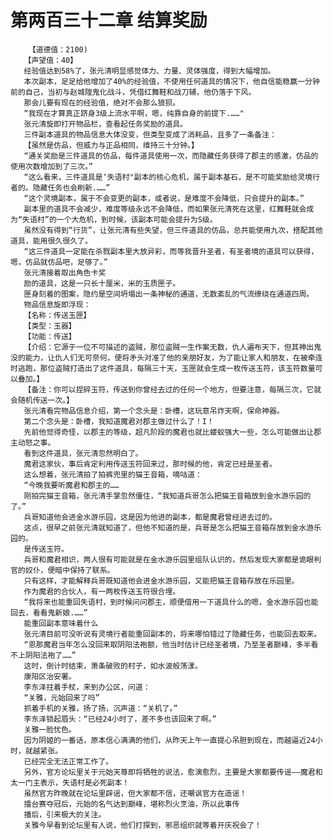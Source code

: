 # 第两百三十二章 结算奖励
        【道德值：2100)
       【声望值：40】
       经验值达到58%了，张元清明显感觉体力、力量、灵体强度，得到大幅增加。
       本次副本，足足给他增加了40%的经验值，不使用任何道具的情况下，他自信能稳赢一分钟前的自己，当初与赵城隍鬼化战斗，凭借红舞鞋和战刀辅，他仍落于下风。
       那会儿要有现在的经验值，绝对不会那么狼狈。
       “我现在才算真正跻身3级上流水平啊，嗯，纯靠自身的前提下.……"
       张元清旋即打开物品栏，查看起任务奖励的道具。
       三件副本道具的物品信息大体没变，但类型变成了消耗品，且多了一条备注：
       【虽然是仿品，但威力与正品相同，维持三十分钟。】
       “通关奖励是三件道具的仿品，每件道具使用一次，而隐藏任务获得了郡主的感激，仿品的使用次数增加到了三次。”
       “这么看来，三件道具是‘失语村"副本的核心危机，属于副本基石，是不可能奖励给灵境行者的。隐藏任务也会刷新.……”
       “这个灵境副本，属于不会变更的副本，或者说，是难度不会降低，只会提升的副本。”
       副本里的道具不会减少，难度等级永远不会降低，而如果张元清死在这里，红舞鞋就会成为“失语村”的一个大危机，到时候，该副本可能会提升为S级。
       虽然没有得到“行货”，让张元清有些失望，但三件道具的仿品，总共能使用九次，搭配其他道具，能用很久很久了。
       “这三件道具一定能在杀戮副本里大放异彩，而等我晋升圣者，有圣者境的道具可以获得，嗯，仿品就仿品吧，足够了。”
       张元清接着取出角色卡奖
       励的道具，这是一只长十厘米，米的玉质匣子。
       匣身刻着的图案，隐约是空间坍塌出一条神秘的通道，无数紊乱的气流缭绕在通道四周。
       物品信息旋即浮现：
       【名称：传送玉匣】
       【类型：玉器】
       【功能：传送】
       【介绍：它源于一位不可描述的盗贼，那位盗贼一生作案无数，仇人遍布天下，但其神出鬼没的能力，让仇人们无可奈何，便将矛头对准了他的亲朋好友，为了能让家人和朋友，在被牵连时逃跑，那位盗贼打造出了这件道具，每隔三十天，玉匣就会生成一枚传送玉符，该玉符数量可以叠加。】
       【备注：你可以捏碎玉符，传送到你曾经去过的任何一个地方，但要注意，每隔三次，它就会随机传送一次。】
       张元清看完物品信息介绍，第一个念头是：卧槽，这玩意吊炸天啊，保命神器。
       第二个念头是：卧槽，我知道魔君对郡主做过什么了！I！
       先前他觉得奇怪，以郡主的等级，超凡阶段的魔君也就比蝼蚁强大一些，怎么可能做出让郡主动怒之事。
       看到这件道具，张元清忽然明白了。
       魔君这家伙，事后肯定利用传送玉符回来过，那时候的他，肯定已经是圣者。
       这么想着，张元清拍了拍裤兜里的猫王音箱，嘀咕道：
       “今晚我要听魔君和郡主的……
       刚拍完猫王音箱，张元清手掌忽然僵住，“我知道兵哥怎么把猫王音箱放到金水游乐园的了。”
       兵哥知道他会进金水游乐园，这是因为他进的副本，都是魔君曾经进去过的。
       这点，很早之前张元清就知道了，但他不知道的是，兵哥是怎么把猫王音箱存放到金水游乐园的。
       是传送玉符。
       兵哥和魔君相识，两人很有可能就是在金水游乐园里组队认识的，然后发现大家都是诡眼判官的奴仆，便暗中保持了联系。
       只有这样，才能解释兵哥既知道他会进金水游乐园，又能把猫王音箱存放在乐园里。
       作为魔君的合伙人，有一两枚传送玉符很合埋。
       “我将来也能重回失语村，到时候问问郡主，顺便借用一下道具什么的嗯，金水游乐园也能回去，看看鬼新娘.……”
       能重回副本意味着什么
       张元清目前可没听说有灵境行者能重回副本的，将来哪怕错过了隐藏任务，也能回去取来。
       “恩那魔君当年怎么没回来取阴阳法袍额，他当时估计已经圣者境，乃至圣者巅峰，多半看不上阴阳法袍了……”
       这时，倒计时结束，萧条破败的村子，如水波般荡漾。
       康阳区治安署。
       李东泽拄着手杖，来到办公区，问道：
       “关雅，元始回来了吗”
       抓着手机的关雅，扬了扬，沉声道：“关机了。”
       李东泽锁起眉头：“已经24小时了，差不多也该回来了啊。”
       关雅一脸忧色。
       因为阴姬的一番话，原本信心满满的他们，从昨天上午一直提心吊胆到现在，而越逼近24小时，就越紧张。
       已经完全无法正常工作了。
       另外，官方论坛里关于元始天尊即将牺牲的说法，愈演愈烈，主要是大家都要传谣――魔君和太一门主表示，失语村是必死副本！
       虽然官方昨晚就在论坛里辟谣，但大家都不信，还嘲讽官方在造谣！
       擂台赛夺冠后，元始的名气达到巅峰，堪称烈火烹油，所以此事传
       播后，引来极大的关注。
       关雅今早看到论坛里有人说，他们打探到，邪恶组织就等着开庆祝会了！